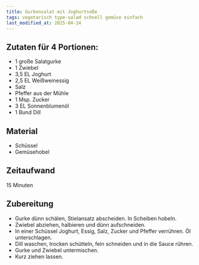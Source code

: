 ```yaml
--- 
title: Gurkensalat mit Joghurtsoße
tags: vegetarisch type-salad schnell gemüse einfach
last_modified_at: 2025-04-24
---
```

## Zutaten für 4 Portionen:
* 1 große Salatgurke
* 1 Zwiebel
* 3,5 EL Joghurt
* 2,5 EL Weißweinessig
* Salz
* Pfeffer aus der Mühle
* 1 Msp. Zucker
* 3 EL Sonnenblumenöl
* 1 Bund Dill  

## Material
* Schüssel
* Gemüsehobel

## Zeitaufwand
15 Minuten  
  
## Zubereitung
* Gurke dünn schälen, Stielansatz abscheiden. In Scheiben hobeln.
* Zwiebel abziehen, halbieren und dünn aufschneiden.
* In einer Schüssel Joghurt, Essig, Salz, Zucker und Pfeffer verrühren.
  Öl unterschlagen.
* Dill waschen, trocken schütteln, fein schneiden und in die Sauce
  rühren.
* Gurke und Zwiebel untermischen.
* Kurz ziehen lassen.